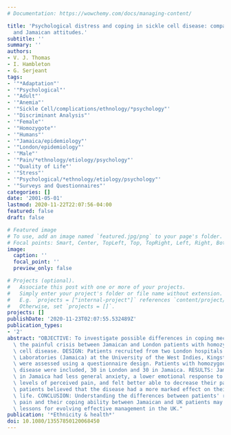 ```yaml
---
# Documentation: https://wowchemy.com/docs/managing-content/

title: 'Psychological distress and coping in sickle cell disease: comparison of British
  and Jamaican attitudes.'
subtitle: ''
summary: ''
authors:
- V. J. Thomas
- I. Hambleton
- G. Serjeant
tags:
- '"*Adaptation"'
- '"Psychological"'
- '"Adult"'
- '"Anemia"'
- '"Sickle Cell/complications/ethnology/*psychology"'
- '"Discriminant Analysis"'
- '"Female"'
- '"Homozygote"'
- '"Humans"'
- '"Jamaica/epidemiology"'
- '"London/epidemiology"'
- '"Male"'
- '"Pain/*ethnology/etiology/psychology"'
- '"Quality of Life"'
- '"Stress"'
- '"Psychological/*ethnology/etiology/psychology"'
- '"Surveys and Questionnaires"'
categories: []
date: '2001-05-01'
lastmod: 2020-11-22T22:07:56-04:00
featured: false
draft: false

# Featured image
# To use, add an image named `featured.jpg/png` to your page's folder.
# Focal points: Smart, Center, TopLeft, Top, TopRight, Left, Right, BottomLeft, Bottom, BottomRight.
image:
  caption: ''
  focal_point: ''
  preview_only: false

# Projects (optional).
#   Associate this post with one or more of your projects.
#   Simply enter your project's folder or file name without extension.
#   E.g. `projects = ["internal-project"]` references `content/project/deep-learning/index.md`.
#   Otherwise, set `projects = []`.
projects: []
publishDate: '2020-11-23T02:07:55.532489Z'
publication_types:
- '2'
abstract: "OBJECTIVE: To investigate possible differences in coping mechanisms in\
  \ the painful crisis between Jamaican and London patients with homozygous sickle\
  \ cell disease. DESIGN: Patients recruited from two London hospitals and the MRC\
  \ Laboratories (Jamaica) at the University of the West Indies, Kingston, Jamaica\
  \ were assessed using a questionnaire design. Patients with homozygous sickle cell\
  \ disease were included, 30 in London and 30 in Jamaica. RESULTS: Jamaican patients\
  \ in Jamaica had less general anxiety, a lower emotional response to pain, lower\
  \ levels of perceived pain, and felt better able to decrease their pain. London\
  \ patients believed that the disease had a more marked effect on their quality of\
  \ life. CONCLUSION: Understanding the differences between patients' response to\
  \ pain and their coping ability between Jamaican and UK patients may have important\
  \ lessons for evolving effective management in the UK."
publication: '*Ethnicity & health*'
doi: 10.1080/13557850120068450
---
```

